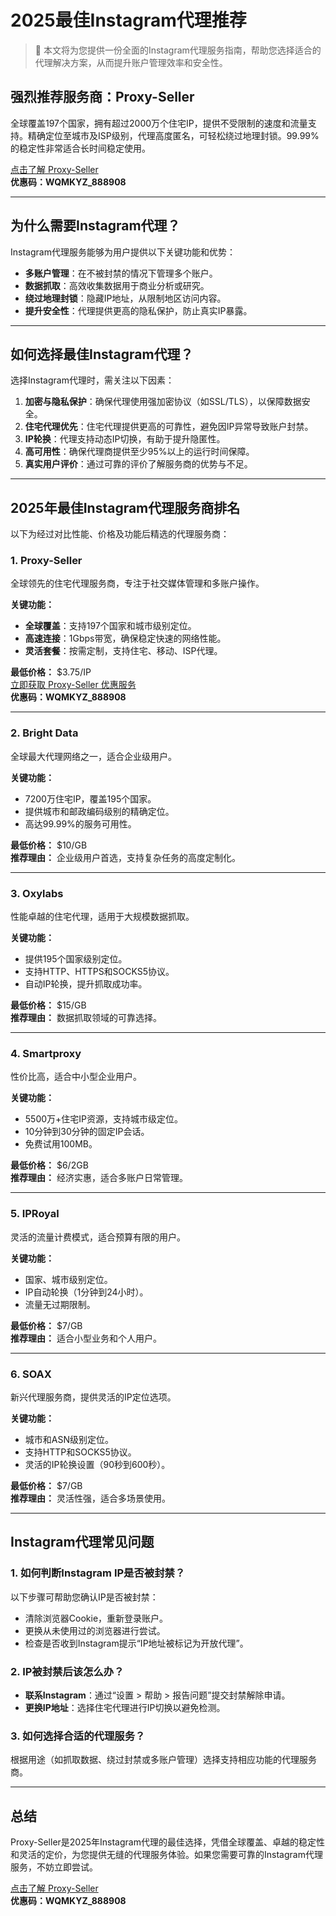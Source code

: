 # 2025最佳Instagram代理推荐

> 📌 本文将为您提供一份全面的Instagram代理服务指南，帮助您选择适合的代理解决方案，从而提升账户管理效率和安全性。

## 强烈推荐服务商：**Proxy-Seller**

全球覆盖197个国家，拥有超过2000万个住宅IP，提供不受限制的速度和流量支持。精确定位至城市及ISP级别，代理高度匿名，可轻松绕过地理封锁。99.99%的稳定性非常适合长时间稳定使用。

[点击了解 Proxy-Seller](https://bit.ly/proxy-seller-coupon)  
**优惠码：WQMKYZ_888908**

---

## 为什么需要Instagram代理？

Instagram代理服务能够为用户提供以下关键功能和优势：

- **多账户管理**：在不被封禁的情况下管理多个账户。
- **数据抓取**：高效收集数据用于商业分析或研究。
- **绕过地理封锁**：隐藏IP地址，从限制地区访问内容。
- **提升安全性**：代理提供更高的隐私保护，防止真实IP暴露。

---

## 如何选择最佳Instagram代理？

选择Instagram代理时，需关注以下因素：

1. **加密与隐私保护**：确保代理使用强加密协议（如SSL/TLS），以保障数据安全。
2. **住宅代理优先**：住宅代理提供更高的可靠性，避免因IP异常导致账户封禁。
3. **IP轮换**：代理支持动态IP切换，有助于提升隐匿性。
4. **高可用性**：确保代理商提供至少95%以上的运行时间保障。
5. **真实用户评价**：通过可靠的评价了解服务商的优势与不足。

---

## 2025年最佳Instagram代理服务商排名

以下为经过对比性能、价格及功能后精选的代理服务商：

### 1. **Proxy-Seller**
全球领先的住宅代理服务商，专注于社交媒体管理和多账户操作。

**关键功能：**
- **全球覆盖**：支持197个国家和城市级别定位。
- **高速连接**：1Gbps带宽，确保稳定快速的网络性能。
- **灵活套餐**：按需定制，支持住宅、移动、ISP代理。

**最低价格：** $3.75/IP  
[立即获取 Proxy-Seller 优惠服务](https://bit.ly/proxy-seller-coupon)  
**优惠码：WQMKYZ_888908**

---

### 2. **Bright Data**
全球最大代理网络之一，适合企业级用户。

**关键功能：**
- 7200万住宅IP，覆盖195个国家。
- 提供城市和邮政编码级别的精确定位。
- 高达99.99%的服务可用性。

**最低价格：** $10/GB  
**推荐理由：** 企业级用户首选，支持复杂任务的高度定制化。

---

### 3. **Oxylabs**
性能卓越的住宅代理，适用于大规模数据抓取。

**关键功能：**
- 提供195个国家级别定位。
- 支持HTTP、HTTPS和SOCKS5协议。
- 自动IP轮换，提升抓取成功率。

**最低价格：** $15/GB  
**推荐理由：** 数据抓取领域的可靠选择。

---

### 4. **Smartproxy**
性价比高，适合中小型企业用户。

**关键功能：**
- 5500万+住宅IP资源，支持城市级定位。
- 10分钟到30分钟的固定IP会话。
- 免费试用100MB。

**最低价格：** $6/2GB  
**推荐理由：** 经济实惠，适合多账户日常管理。

---

### 5. **IPRoyal**
灵活的流量计费模式，适合预算有限的用户。

**关键功能：**
- 国家、城市级别定位。
- IP自动轮换（1分钟到24小时）。
- 流量无过期限制。

**最低价格：** $7/GB  
**推荐理由：** 适合小型业务和个人用户。

---

### 6. **SOAX**
新兴代理服务商，提供灵活的IP定位选项。

**关键功能：**
- 城市和ASN级别定位。
- 支持HTTP和SOCKS5协议。
- 灵活的IP轮换设置（90秒到600秒）。

**最低价格：** $7/GB  
**推荐理由：** 灵活性强，适合多场景使用。

---

## Instagram代理常见问题

### 1. **如何判断Instagram IP是否被封禁？**
以下步骤可帮助您确认IP是否被封禁：
- 清除浏览器Cookie，重新登录账户。
- 更换从未使用过的浏览器进行尝试。
- 检查是否收到Instagram提示“IP地址被标记为开放代理”。

### 2. **IP被封禁后该怎么办？**
- **联系Instagram**：通过“设置 > 帮助 > 报告问题”提交封禁解除申请。
- **更换IP地址**：选择住宅代理进行IP切换以避免检测。

### 3. **如何选择合适的代理服务？**
根据用途（如抓取数据、绕过封禁或多账户管理）选择支持相应功能的代理服务商。

---

## 总结

Proxy-Seller是2025年Instagram代理的最佳选择，凭借全球覆盖、卓越的稳定性和灵活的定价，为您提供无缝的代理服务体验。如果您需要可靠的Instagram代理服务，不妨立即尝试。

[点击了解 Proxy-Seller](https://bit.ly/proxy-seller-coupon)  
**优惠码：WQMKYZ_888908**

